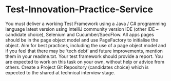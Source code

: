 # Test-Innovation-Practice-Service
You must deliver a working Test Framework using a Java / C# programming language latest version using IntelliJ community version IDE (other IDE – candidate choice), Selenium and Cucumber/SpecFlow. All apps pages should be in the page object model and use PageFactory to initialise the object. Aim for best practices, including the use of a page object model and if you feel that there may be ‘tech debt’ and future improvements, mention them in your readme.txt. Your test framework should provide a report.
You are expected to work on this task on your own, without help or advice from others.
Create a Project Git Repository (candidates choice) which is expected to the shared at technical interview stage.
